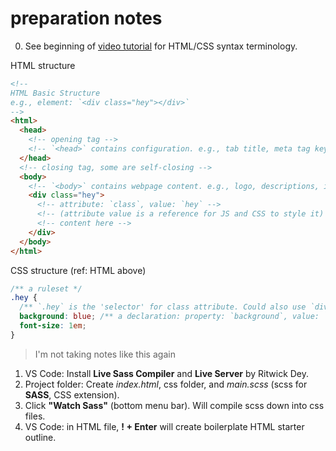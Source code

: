 # preparation notes

0. See beginning of [video tutorial](https://www.youtube.com/watch?v=gXLjWRteuWI&t=960s) for HTML/CSS syntax terminology.

HTML structure

```html
<!-- 
HTML Basic Structure
e.g., element: `<div class="hey"></div>`
-->
<html>
  <head>
    <!-- opening tag -->
    <!-- `<head>` contains configuration. e.g., tab title, meta tag keywords, link CSS file. -->
  </head>
  <!-- closing tag, some are self-closing -->
  <body>
    <!-- `<body>` contains webpage content. e.g., logo, descriptions, images. -->
    <div class="hey">
      <!-- attribute: `class`, value: `hey` -->
      <!-- (attribute value is a reference for JS and CSS to style it) -->
      <!-- content here -->
    </div>
  </body>
</html>
```

CSS structure (ref: HTML above)

```css
/** a ruleset */
.hey {
  /** `.hey` is the 'selector' for class attribute. Could also use `div` */
  background: blue; /** a declaration: property: `background`, value: `blue` */
  font-size: 1em;
}
```

> I'm not taking notes like this again

1. VS Code: Install **Live Sass Compiler** and **Live Server** by Ritwick Dey.
2. Project folder: Create _index.html_, css folder, and _main.scss_ (scss for **SASS**, CSS extension).
3. Click **"Watch Sass"** (bottom menu bar). Will compile scss down into css files.
4. VS Code: in HTML file, **! + Enter** will create boilerplate HTML starter outline.

